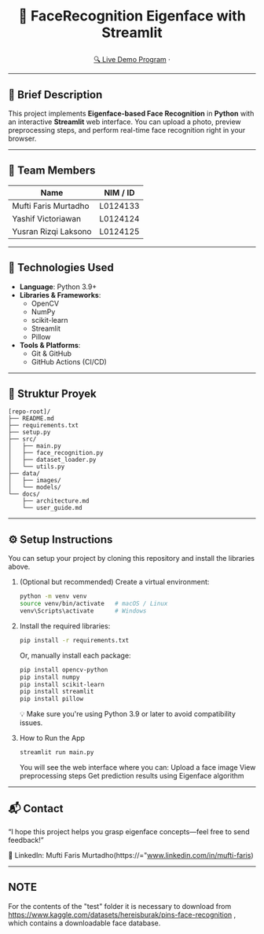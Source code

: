 # <p align="center">🚀 FaceRecognition Eigenface with Streamlit</p>

<p align="center">
  <a href="[URL_DEMO]" target="_blank">🔍 Live Demo Program</a> ·
</p>

---

## 📖 Brief Description

This project implements **Eigenface-based Face Recognition** in **Python** with an interactive **Streamlit** web interface. You can upload a photo, preview preprocessing steps, and perform real-time face recognition right in your browser. 

---

## 👥 Team Members

| Name                 | NIM / ID        |
| -------------------  | --------------- |
| Mufti Faris Murtadho | L0124133        |
| Yashif Victoriawan   | L0124124        |
| Yusran Rizqi Laksono | L0124125        |

---

## 🧰 Technologies Used

- **Language**: Python 3.9+  
- **Libraries & Frameworks**:  
  - OpenCV  
  - NumPy  
  - scikit-learn  
  - Streamlit  
  - Pillow  
- **Tools & Platforms**:  
  - Git & GitHub  
  - GitHub Actions (CI/CD)

---

## 📁 Struktur Proyek

```text
[repo-root]/
├── README.md
├── requirements.txt
├── setup.py
├── src/
│   ├── main.py
│   ├── face_recognition.py
│   ├── dataset_loader.py
│   └── utils.py
├── data/
│   ├── images/
│   └── models/
└── docs/
    ├── architecture.md
    └── user_guide.md
```

---

## ⚙️ Setup Instructions

You can setup your project by cloning this repository and install the libraries above.

1. (Optional but recommended) Create a virtual environment:
   ```bash
   python -m venv venv
   source venv/bin/activate   # macOS / Linux
   venv\Scripts\activate      # Windows

2. Install the required libraries:
   ```bash
   pip install -r requirements.txt
   ```
   Or, manually install each package:
   ```bash
   pip install opencv-python
   pip install numpy
   pip install scikit-learn
   pip install streamlit
   pip install pillow
   ```
   💡 Make sure you're using Python 3.9 or later to avoid compatibility issues.

3. How to Run the App
   ```bash
   streamlit run main.py
   ```
   You will see the web interface where you can:
   Upload a face image
   View preprocessing steps
   Get prediction results using Eigenface algorithm

---

## 📬 Contact
“I hope this project helps you grasp eigenface concepts—feel free to send feedback!”

💼 LinkedIn: Mufti Faris Murtadho(https://="www.linkedin.com/in/mufti-faris)

---

## NOTE
For the contents of the "test" folder it is necessary to download from https://www.kaggle.com/datasets/hereisburak/pins-face-recognition , which contains a downloadable face database.
